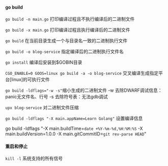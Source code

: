 #### go build

`go build -n main.go` 打印编译过程且不执行编译后的二进制文件 

`go build -x main.go` 打印编译过程且执行编译后的二进制文件

`go build` 在当前目录生成一个与目录名一致的二进制执行文件

`go build -o blog-service` 指定编译后的二进制执行文件名

`go install` 编译后安装到$GOBIN目录

`CGO_ENABLE=0 GOOS=linux go build -a -o blog-service` 交叉编译生成指定平台[linux]的可执行文件

`go build -ldflags="-w -s"`缩小生成的二进制文件 -w 去除DWARF调试信息：panic无文件名、行号 -s 去除符号表：无法gdb调试

`upx blog-service` 对二进制文件压缩

`go build -ldflags "-X main.appName=Learn Golang"` 设置编译信息

go build -ldflags "-X main.buildTime=`date +%Y-%m-%d,%H:%M:%S` -X main.buildVersion=1.0.0 -X main.gitCommitID=`git rev-parse HEAD`"

####  重启和停止

`kill -l` 系统支持的所有信号
